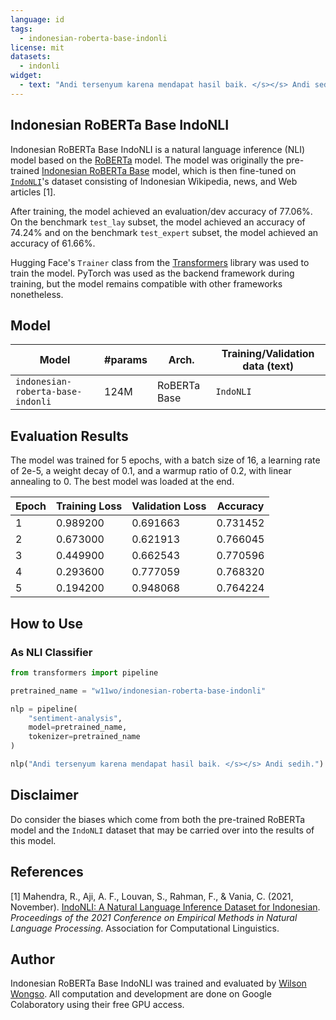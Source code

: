 ```yaml
---
language: id
tags:
  - indonesian-roberta-base-indonli
license: mit
datasets:
  - indonli
widget:
  - text: "Andi tersenyum karena mendapat hasil baik. </s></s> Andi sedih."
---
```


## Indonesian RoBERTa Base IndoNLI

Indonesian RoBERTa Base IndoNLI is a natural language inference (NLI) model based on the [RoBERTa](https://arxiv.org/abs/1907.11692) model. The model was originally the pre-trained [Indonesian RoBERTa Base](https://hf.co/flax-community/indonesian-roberta-base) model, which is then fine-tuned on [`IndoNLI`](https://github.com/ir-nlp-csui/indonli)'s dataset consisting of Indonesian Wikipedia, news, and Web articles [1].

After training, the model achieved an evaluation/dev accuracy of 77.06%. On the benchmark `test_lay` subset, the model achieved an accuracy of 74.24% and on the benchmark `test_expert` subset, the model achieved an accuracy of 61.66%.

Hugging Face's `Trainer` class from the [Transformers](https://huggingface.co/transformers) library was used to train the model. PyTorch was used as the backend framework during training, but the model remains compatible with other frameworks nonetheless.

## Model

| Model                             | #params | Arch.        | Training/Validation data (text) |
| --------------------------------- | ------- | ------------ | ------------------------------- |
| `indonesian-roberta-base-indonli` | 124M    | RoBERTa Base | `IndoNLI`                       |

## Evaluation Results

The model was trained for 5 epochs, with a batch size of 16, a learning rate of 2e-5, a weight decay of 0.1, and a warmup ratio of 0.2, with linear annealing to 0. The best model was loaded at the end.

| Epoch | Training Loss | Validation Loss | Accuracy |
| ----- | ------------- | --------------- | -------- |
| 1     | 0.989200      | 0.691663        | 0.731452 |
| 2     | 0.673000      | 0.621913        | 0.766045 |
| 3     | 0.449900      | 0.662543        | 0.770596 |
| 4     | 0.293600      | 0.777059        | 0.768320 |
| 5     | 0.194200      | 0.948068        | 0.764224 |

## How to Use

### As NLI Classifier

```python
from transformers import pipeline

pretrained_name = "w11wo/indonesian-roberta-base-indonli"

nlp = pipeline(
    "sentiment-analysis",
    model=pretrained_name,
    tokenizer=pretrained_name
)

nlp("Andi tersenyum karena mendapat hasil baik. </s></s> Andi sedih.")
```

## Disclaimer

Do consider the biases which come from both the pre-trained RoBERTa model and the `IndoNLI` dataset that may be carried over into the results of this model.

## References

[1] Mahendra, R., Aji, A. F., Louvan, S., Rahman, F., & Vania, C. (2021, November). [IndoNLI: A Natural Language Inference Dataset for Indonesian](https://arxiv.org/abs/2110.14566). _Proceedings of the 2021 Conference on Empirical Methods in Natural Language Processing_. Association for Computational Linguistics.

## Author

Indonesian RoBERTa Base IndoNLI was trained and evaluated by [Wilson Wongso](https://w11wo.github.io/). All computation and development are done on Google Colaboratory using their free GPU access.
